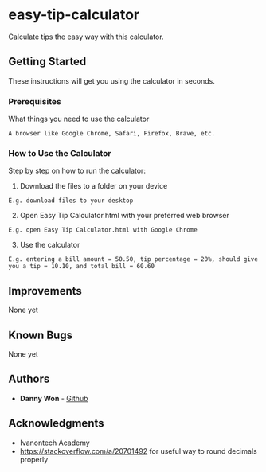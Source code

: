 # easy-tip-calculator
Calculate tips the easy way with this calculator.

## Getting Started

These instructions will get you using the calculator in seconds.

### Prerequisites

What things you need to use the calculator

```
A browser like Google Chrome, Safari, Firefox, Brave, etc.
```

### How to Use the Calculator

Step by step on how to run the calculator:

1. Download the files to a folder on your device
```
E.g. download files to your desktop
```

2. Open Easy Tip Calculator.html with your preferred web browser

```
E.g. open Easy Tip Calculator.html with Google Chrome
```

3. Use the calculator

```
E.g. entering a bill amount = 50.50, tip percentage = 20%, should give you a tip = 10.10, and total bill = 60.60
```

## Improvements

None yet

## Known Bugs

None yet

## Authors

* **Danny Won** - [Github](https://github.com/dannywongithub)

## Acknowledgments

* Ivanontech Academy
* https://stackoverflow.com/a/20701492 for useful way to round decimals properly
